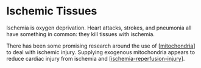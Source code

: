 # Ischemic Tissues

Ischemia is oxygen deprivation.  Heart attacks, strokes, and pneumonia all have something in common: they kill tissues with ischemia.

There has been some promising research around the use of [[mitochondria]] to deal with ischemic injury.  Supplying exogenous mitochondria appears to reduce cardiac injury from ischemia and [[ischemia-reperfusion-injury]].

[//begin]: # "Autogenerated link references for markdown compatibility"
[mitochondria]: mitochondria "Mitochondria"
[ischemia-reperfusion-injury]: ischemia-reperfusion-injury "Ischemia Reperfusion Injury"
[//end]: # "Autogenerated link references"